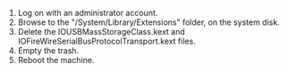 1. Log on with an administrator account.
2. Browse to the "/System/Library/Extensions" folder, on the system disk.
3. Delete the IOUSBMassStorageClass.kext and IOFireWireSerialBusProtocolTransport.kext files.
4. Empty the trash.
5. Reboot the machine. 